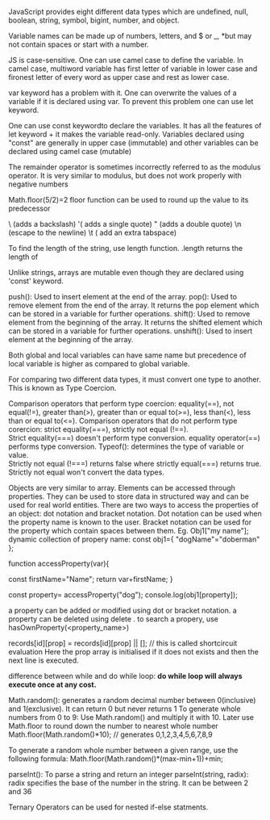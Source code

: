 JavaScript provides eight different data types which are undefined, null, boolean, string, symbol, bigint, number, and object.

Variable names can be made up of numbers, letters, and $ or _, *but may not contain spaces or start with a number.

JS is case-sensitive. One can use camel case to define the variable. In camel case, multiword variable has first letter of variable in lower case and fironest letter of every word as upper case and rest as lower case.

var keyword has a problem with it. One can overwrite the values of a variable if it is declared using var. To prevent this problem one can use let keyword.

One can use const keywordto declare the variables. It has all the features of let keyword + it makes the variable read-only. Variables declared using "const" are generally in upper case (immutable) and other variables can be declared using camel case (mutable)

The remainder operator is sometimes incorrectly referred to as the modulus operator. It is very similar to modulus, but does not work properly with negative numbers

Math.floor(5/2)=2 floor function can be used to round up the value to its predecessor

\\ (adds a backslash) \'( adds a single quote) \" (adds a double quote) \n (escape to the newline) \t ( add an extra tabspace)

To find the length of the string, use length function. <string>.length returns the length of <string>

Unlike strings, arrays are mutable even though they are declared using 'const' keyword.

push(): Used to insert element at the end of the array.
pop(): Used to remove element from the end of the array. It returns the pop element which can be stored in a variable for further operations.
shift(): Used to remove element from the beginning of the array. It returns the shifted element which can be stored in a variable for further operations.
unshift(): Used to insert element at the beginning of the array.

Both global and local variables can have same name but precedence of local variable is higher as compared to global variable.

For comparing two different data types, it must convert one type to another. This is known as Type Coercion.
  
Comparison operators that perform type coercion: equality(==), not equal(!=), greater than(>), greater than or equal to(>=), less than(<), less than or equal to(<=).
Comparison operators that do not perform type corercion: strict equality(===), strictly not equal (!==).  
Strict equality(===) doesn't perform type conversion. equality operator(==) performs type conversion.
Typeof(): determines the type of variable or value.  
Strictly not equal (!===) returns false where strictly equal(===) returns true. Strictly not equal won't convert the data types.
  
Objects are very similar to array. Elements can be accessed through properties. They can be used to store data in structured way and can be used for real world entities.
There are two ways to access the properties of an object: dot notation and bracket notation.
Dot notation can be used when the property name is known to the user.
Bracket notation can be used for the property which contain spaces between them. Eg. Obj1["my name"];
dynamic collection of propery name:
  const obj1={
    "dogName"="doberman"
  };
  
  function accessProperty(var){
    
  const firstName="Name";
  return var+firstName;
  }
  
  const property= accessProperty("dog");
  console.log(obj1[property]);

a property can be added or modified using dot or bracket notation.
a property can be deleted using delete <property>.
to search a propery, use hasOwnProperty(<property_name>)

records[id][prop] = records[id][prop] || []; // this is called shortcircuit evaluation
  Here the prop array is initialised if it does not exists and then the next line is executed.
  
difference between while and do while loop: **do while loop will always execute once at any cost.**

Math.random(): generates a random decimal number between 0(inclusive) and 1(exclusive). It can return 0 but never returns 1
To generate whole numbers from 0 to 9: Use Math.random() and multiply it with 10. Later use Math.floor to round down the number to nearest whole number
   Math.floor(Math.random()*10); // generates 0,1,2,3,4,5,6,7,8,9
  
To generate a random whole number between a given range, use the following formula:
   Math.floor(Math.random()*(max-min+1))+min;

parseInt(): To parse a string and return an integer 
parseInt(string, radix): radix specifies the base of the number in the string. It can be between 2 and 36  
  
Ternary Operators can be used for nested if-else statments. 
  
  
